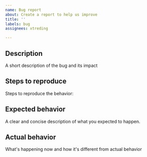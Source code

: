 ```yaml
---
name: Bug report
about: Create a report to help us improve
title: ''
labels: bug
assignees: xtreding

---
```


## Description
A short description of the bug and its impact

## Steps to reproduce

Steps to reproduce the behavior:

## Expected behavior

A clear and concise description of what you expected to happen.

## Actual behavior

What's happening now and how it's different from actual behavior
